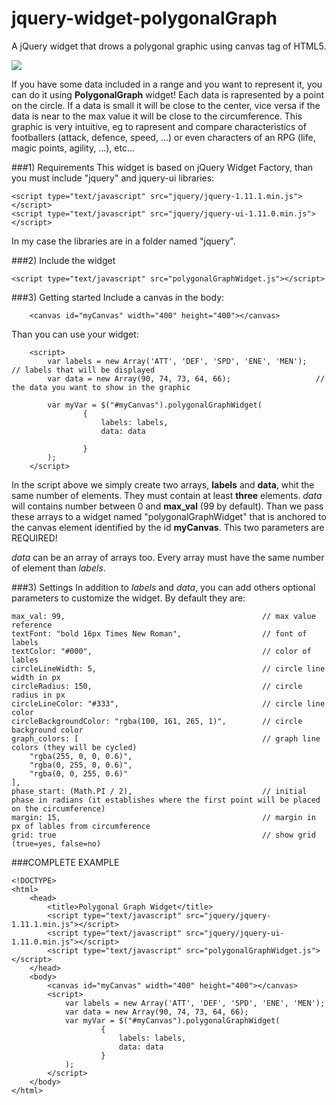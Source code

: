 jquery-widget-polygonalGraph
============================

A jQuery widget that drows a polygonal graphic using canvas tag of HTML5.

<img src="https://raw.githubusercontent.com/revilkent/jquery-widget-polygonalGraph/master/screenshot.png" />

If you have some data included in a range and you want to represent it, you can do it using **PolygonalGraph** widget!
Each data is rapresented by a point on the circle. If a data is small it will be close to the center, vice versa if the data is near to the max value it will be close to the circumference.
This graphic is very intuitive, eg to rapresent and compare characteristics of footballers (attack, defence, speed, ...) or even characters of an RPG (life, magic points, agility, ...), etc...


###1) Requirements
This widget is based on jQuery Widget Factory, than you must include "jquery" and jquery-ui libraries:

    <script type="text/javascript" src="jquery/jquery-1.11.1.min.js"></script>
    <script type="text/javascript" src="jquery/jquery-ui-1.11.0.min.js"></script>

In my case the libraries are in a folder named "jquery".


###2) Include the widget

    <script type="text/javascript" src="polygonalGraphWidget.js"></script>
    
    
###3) Getting started
Include a canvas in the body:

        <canvas id="myCanvas" width="400" height="400"></canvas>

Than you can use your widget:
        
        <script>
            var labels = new Array('ATT', 'DEF', 'SPD', 'ENE', 'MEN');    // labels that will be displayed
            var data = new Array(90, 74, 73, 64, 66);                   // the data you want to show in the graphic

            var myVar = $("#myCanvas").polygonalGraphWidget(
                    {
                        labels: labels,
                        data: data

                    }
            );
        </script>


In the script above we simply create two arrays, **labels** and **data**, whit the same number of elements. They must contain at least **three** elements. *data* will contains number between 0 and **max_val** (99 by default).
Than we pass these arrays to a widget named "polygonalGraphWidget" that is anchored to the canvas element identified by the id **myCanvas**.
This two parameters are REQUIRED!

*data* can be an array of arrays too. Every array must have the same number of element than *labels*.


###3) Settings
In addition to *labels* and *data*, you can add others optional parameters to customize the widget. By default they are:

    max_val: 99,                                            // max value reference
    textFont: "bold 16px Times New Roman",                  // font of labels
    textColor: "#000",                                      // color of lables
    circleLineWidth: 5,                                     // circle line width in px
    circleRadius: 150,                                      // circle radius in px
    circleLineColor: "#333",                                // circle line color
    circleBackgroundColor: "rgba(100, 161, 265, 1)",        // circle background color
    graph_colors: [                                         // graph line colors (they will be cycled)
        "rgba(255, 0, 0, 0.6)",
        "rgba(0, 255, 0, 0.6)",
        "rgba(0, 0, 255, 0.6)"
    ],
    phase_start: (Math.PI / 2),                             // initial phase in radians (it establishes where the first point will be placed on the circumference)
    margin: 15,                                             // margin in px of lables from circumference
    grid: true                                              // show grid (true=yes, false=no)
  

###COMPLETE EXAMPLE

    <!DOCTYPE>
    <html>
        <head>
            <title>Polygonal Graph Widget</title>
            <script type="text/javascript" src="jquery/jquery-1.11.1.min.js"></script>
            <script type="text/javascript" src="jquery/jquery-ui-1.11.0.min.js"></script>
            <script type="text/javascript" src="polygonalGraphWidget.js"></script>
        </head>
        <body>
            <canvas id="myCanvas" width="400" height="400"></canvas>
            <script>
                var labels = new Array('ATT', 'DEF', 'SPD', 'ENE', 'MEN');
                var data = new Array(90, 74, 73, 64, 66);
                var myVar = $("#myCanvas").polygonalGraphWidget(
                        {
                            labels: labels,
                            data: data
                        }
                );
            </script>
        </body>
    </html>
